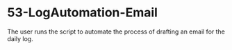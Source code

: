 # 53-LogAutomation-Email
The user runs the script to automate the process of drafting an email for the daily log.
